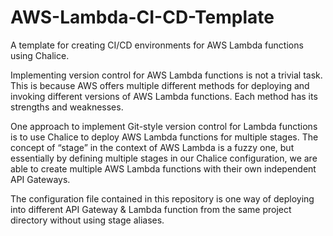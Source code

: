 # AWS-Lambda-CI-CD-Template
A template for creating CI/CD environments for AWS Lambda functions using Chalice.

Implementing version control for AWS Lambda functions is not a trivial task. This is because AWS offers multiple different methods for deploying and invoking different versions of AWS Lambda functions. Each method has its strengths and weaknesses.

One approach to implement Git-style version control for Lambda functions is to use Chalice to deploy AWS Lambda functions for multiple stages. The concept of “stage” in the context of AWS Lambda is a fuzzy one, but essentially by defining multiple stages in our Chalice configuration, we are able to create multiple AWS Lambda functions with their own independent API Gateways.

The configuration file contained in this repository is one way of deploying into different API Gateway & Lambda function from the same project directory without using stage aliases.
